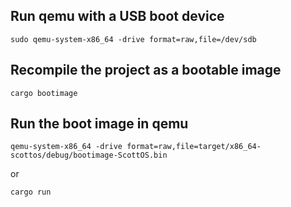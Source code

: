 
## Run qemu with a USB boot device
```
sudo qemu-system-x86_64 -drive format=raw,file=/dev/sdb
```

## Recompile the project as a bootable image
```
cargo bootimage
```

## Run the boot image in qemu
```
qemu-system-x86_64 -drive format=raw,file=target/x86_64-scottos/debug/bootimage-ScottOS.bin
```
or

```
cargo run
```